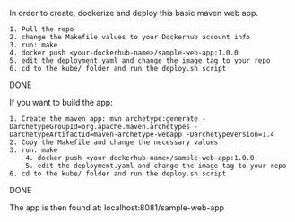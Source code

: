 In order to create, dockerize and deploy this basic maven web app.

	1. Pull the repo
	2. change the Makefile values to your Dockerhub account info 
	3. run: make
	4. docker push <your-dockerhub-name>/sample-web-app:1.0.0
	5. edit the deployment.yaml and change the image tag to your repo
	6. cd to the kube/ folder and run the deploy.sh script

DONE

If you want to build the app:
	
	1. Create the maven app: mvn archetype:generate -DarchetypeGroupId=org.apache.maven.archetypes -DarchetypeArtifactId=maven-archetype-webapp -DarchetypeVersion=1.4
	2. Copy the Makefile and change the necessary values
	3. run: make
        4. docker push <your-dockerhub-name>/sample-web-app:1.0.0
        5. edit the deployment.yaml and change the image tag to your repo
	6. cd to the kube/ folder and run the deploy.sh script

DONE

The app is then found at: localhost:8081/sample-web-app
